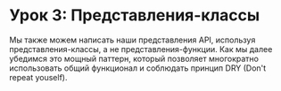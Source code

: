 # Урок 3: Представления-классы

Мы также можем написать наши представления API, используя представления-классы, а не представления-функции. Как мы далее убедимся это мощный паттерн, который позволяет многократно использовать общий функционал и соблюдать принцип DRY (Don't repeat youself).

